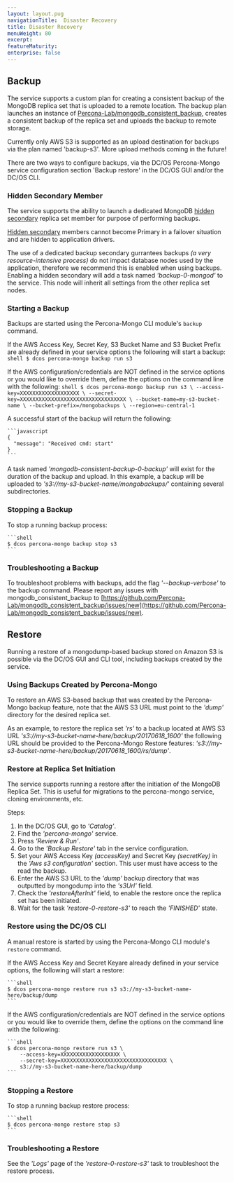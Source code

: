 ```yaml
---
layout: layout.pug
navigationTitle:  Disaster Recovery
title: Disaster Recovery
menuWeight: 80
excerpt:
featureMaturity:
enterprise: false
---
```


## Backup

The service supports a custom plan for creating a consistent backup of the MongoDB replica set that is uploaded to a remote location. The backup plan launches an instance of [Percona-Lab/mongodb_consistent_backup](https://github.com/Percona-Lab/mongodb_consistent_backup), creates a consistent backup of the replica set and uploads the backup to remote storage.

Currently only AWS S3 is supported as an upload destination for backups via the plan named 'backup-s3'. More upload methods coming in the future!

There are two ways to configure backups, via the DC/OS Percona-Mongo service configuration section 'Backup restore' in the DC/OS GUI and/or the DC/OS CLI.

### Hidden Secondary Member
The service supports the ability to launch a dedicated MongoDB [hidden secondary](https://docs.mongodb.com/manual/core/replica-set-hidden-member/) replica set member for purpose of performing backups.

[Hidden secondary](https://docs.mongodb.com/manual/core/replica-set-hidden-member/) members cannot become Primary in a failover situation and are hidden to application drivers.

The use of a dedicated backup secondary gurrantees backups *(a very resource-intensive process)* do not impact database nodes used by the application, therefore we recommend this is enabled when using backups. Enabling a hidden secondary will add a task named *'backup-0-mongod'* to the service. This node will inherit all settings from the other replica set nodes.

### Starting a Backup

Backups are started using the Percona-Mongo CLI module's `backup` command.

If the AWS Access Key, Secret Key, S3 Bucket Name and S3 Bucket Prefix are already defined in your service options the following will start a backup:
    ```shell
    $ dcos percona-mongo backup run s3
    ```

If the AWS configuration/credentials are NOT defined in the service options or you would like to override them, define the options on the command line with the following:
    ```shell
    $ dcos percona-mongo backup run s3 \
        --access-key=XXXXXXXXXXXXXXXXXXX \
        --secret-key=XXXXXXXXXXXXXXXXXXXXXXXXXXXXXXXXXX \
        --bucket-name=my-s3-bucket-name \
        --bucket-prefix=/mongobackups \
        --region=eu-central-1
    ```

A successful start of the backup will return the following:

    ```javascript
    {
      "message": "Received cmd: start"
    }
    ```

A task named *'mongodb-consistent-backup-0-backup'* will exist for the duration of the backup and upload. In this example, a backup will be uploaded to *'s3://my-s3-bucket-name/mongobackups/<DATE>'* containing several subdirectories.

### Stopping a Backup

To stop a running backup process:

    ```shell
    $ dcos percona-mongo backup stop s3
    ```

### Troubleshooting a Backup

To troubleshoot problems with backups, add the flag *'--backup-verbose'* to the backup command. Please report any issues with mongodb_consistent_backup to [https://github.com/Percona-Lab/mongodb_consistent_backup/issues/new](https://github.com/Percona-Lab/mongodb_consistent_backup/issues/new).

## Restore

Running a restore of a mongodump-based backup stored on Amazon S3 is possible via the DC/OS GUI and CLI tool, including backups created by the service.

### Using Backups Created by Percona-Mongo

To restore an AWS S3-based backup that was created by the Percona-Mongo backup feature, note that the AWS S3 URL must point to the *'dump'* directory for the desired replica set.

As an example, to restore the replica set *'rs'* to a backup located at AWS S3 URL *'s3://my-s3-bucket-name-here/backup/20170618_1600'* the following URL should be provided to the Percona-Mongo Restore features: *'s3://my-s3-bucket-name-here/backup/20170618_1600/rs/dump'*.

### Restore at Replica Set Initiation

The service supports running a restore after the initiation of the MongoDB Replica Set. This is useful for migrations to the percona-mongo service, cloning environments, etc.

Steps:
1. In the DC/OS GUI, go to *'Catalog'*.
1. Find the *'percona-mongo'* service.
1. Press *'Review & Run'*.
1. Go to the *'Backup Restore'* tab in the service configuration. 
1. Set your AWS Access Key *(accessKey)* and Secret Key *(secretKey)* in the *'Aws s3 configuration'* section. This user must have access to the read the backup.
1. Enter the AWS S3 URL to the *'dump'* backup directory that was outputted by mongodump into the *'s3Url'* field.
1. Check the *'restoreAfterInit'* field, to enable the restore once the replica set has been initiated.
1. Wait for the task *'restore-0-restore-s3'* to reach the *'FINISHED'* state.

### Restore using the DC/OS CLI

A manual restore is started by using the Percona-Mongo CLI module's `restore` command.

If the AWS Access Key and Secret Keyare already defined in your service options, the following will start a restore:

    ```shell
    $ dcos percona-mongo restore run s3 s3://my-s3-bucket-name-here/backup/dump
    ```

If the AWS configuration/credentials are NOT defined in the service options or you would like to override them, define the options on the command line with the following:

    ```shell
    $ dcos percona-mongo restore run s3 \
        --access-key=XXXXXXXXXXXXXXXXXXX \
        --secret-key=XXXXXXXXXXXXXXXXXXXXXXXXXXXXXXXXXX \
        s3://my-s3-bucket-name-here/backup/dump
    ```

### Stopping a Restore

To stop a running backup restore process:

    ```shell
    $ dcos percona-mongo restore stop s3
    ```

### Troubleshooting a Restore 

See the *'Logs'* page of the *'restore-0-restore-s3'* task to troubleshoot the restore process.
